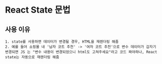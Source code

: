 # React State 문법

## 사용 이유
    1. state를 사용하면 데이터가 변경될 경우, HTML을 재렌더링 해줌
    2. 예를 들어 쇼핑몰 내 '남자 코트 추천' -> '여자 코트 추천'으로 변수 데이터가 갑자기 변경되면 JS 는 "변수 내용이 변경되었으니 html도 고쳐주세요"라고 코드 짜야하나, React state는 자동으로 재렌더링 해줌
